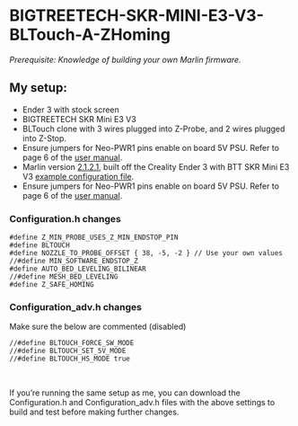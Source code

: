 # BIGTREETECH-SKR-MINI-E3-V3-BLTouch-A-ZHoming
_Prerequisite: Knowledge of building your own Marlin firmware._

## My setup:
-	Ender 3 with stock screen
-	BIGTREETECH SKR Mini E3 V3
-	BLTouch clone with 3 wires plugged into Z-Probe, and 2 wires plugged into Z-Stop.
-	Ensure jumpers for Neo-PWR1 pins enable on board 5V PSU. Refer to page 6 of the [user manual](https://github.com/bigtreetech/BIGTREETECH-SKR-mini-E3/blob/master/hardware/BTT%20SKR%20MINI%20E3%20V3.0/Hardware/BTT%20SKR%20MINI%20E3%20V3.0%20user%20manual.pdf).
-	Marlin version [2.1.2.1](https://github.com/MarlinFirmware/Marlin/releases/tag/2.1.2.1), built off the Creality Ender 3 with BTT SKR Mini E3 V3 [example configuration file]().
-	Ensure jumpers for Neo-PWR1 pins enable on board 5V PSU. Refer to page 6 of the [user manual](https://github.com/bigtreetech/BIGTREETECH-SKR-mini-E3/blob/master/hardware/BTT%20SKR%20MINI%20E3%20V3.0/Hardware/BTT%20SKR%20MINI%20E3%20V3.0%20user%20manual.pdf).
  
### Configuration.h changes
```
#define Z_MIN_PROBE_USES_Z_MIN_ENDSTOP_PIN
#define BLTOUCH
#define NOZZLE_TO_PROBE_OFFSET { 38, -5, -2 } // Use your own values
//#define MIN_SOFTWARE_ENDSTOP_Z 
#define AUTO_BED_LEVELING_BILINEAR
//#define MESH_BED_LEVELING
#define Z_SAFE_HOMING
```

### Configuration_adv.h changes
Make sure the below are commented (disabled)
```
//#define BLTOUCH_FORCE_SW_MODE
//#define BLTOUCH_SET_5V_MODE
//#define BLTOUCH_HS_MODE true
```
</br>

If you’re running the same setup as me, you can download the Configuration.h and Configuration_adv.h files with the above settings to build and test before making further changes.  
